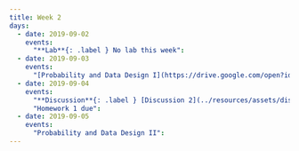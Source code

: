 ```yaml
---
title: Week 2
days:
  - date: 2019-09-02
    events:
      "**Lab**{: .label } No lab this week":
  - date: 2019-09-03
    events:
      "[Probability and Data Design I](https://drive.google.com/open?id=1jF7hB-pg_-nIrq4PQgkICaAP3hWT-90y) ([ppt](https://github.com/DS-100/fa19/raw/master/lecture/lec02/02-data-generation.pptx)) ([webcast](https://www.youtube.com/watch?v=OJFCRhAC788))":
  - date: 2019-09-04
    events:
      "**Discussion**{: .label } [Discussion 2](../resources/assets/discussions/disc02.pdf) ([solutions](../resources/assets/discussions/disc02_sol.pdf))":
      "Homework 1 due":
  - date: 2019-09-05
    events:
      "Probability and Data Design II":
---
```

